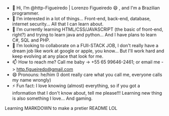 - 👋 Hi, I’m @http-Figueiredo | Lorenzo Figueiredo 😄 , and I'm a Brazilian programmer. 
- 👀 I’m interested in a lot of things... Front-end, back-end, database, internet security... All that I can learn about.
- 🌱 I’m currently learning HTML/CSS/JAVASCRIPT (the basic of front-end, right?) and trying to learn java and python... And I have plans to learn C#, SQL and PHP.
- 💞️ I’m looking to collaborate on a FUll-STACK JOB, I don't really have a dream job like work at google or apple, you know... But I'll work hard and keep evolving at any place that look for me. 
- 📫 How to reach me? Call me baby -> +55 65 99646-2461; or email me -> http.figueiredo@gmail.com 
- 😄 Pronouns: he/him (I dont really care what you call me, everyone calls my name wrongly)
- ⚡ Fun fact: I love knowing (almost) everything, so if you got a information that I don't know about, tell me please!!! Learning new thing is also something I love... And gaming.

Learning MARKDOWN to make a pretier README LOL
